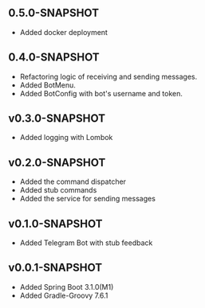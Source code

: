 ## 0.5.0-SNAPSHOT
* Added docker deployment

## 0.4.0-SNAPSHOT
* Refactoring logic of receiving and sending messages.
* Added BotMenu.
* Added BotConfig with bot's username and token.


## v0.3.0-SNAPSHOT
* Added logging with Lombok

## v0.2.0-SNAPSHOT
* Added the command dispatcher
* Added stub commands
* Added the service for sending messages

## v0.1.0-SNAPSHOT
* Added Telegram Bot with stub feedback

## v0.0.1-SNAPSHOT
* Added Spring Boot 3.1.0(M1)
* Added Gradle-Groovy 7.6.1

